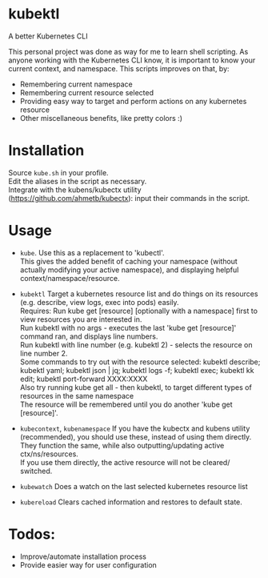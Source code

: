 # kubektl
A better Kubernetes CLI

This personal project was done as way for me to learn shell scripting.
As anyone working with the Kubernetes CLI know, it is important to know your current context, and namespace.
This scripts improves on that, by:
- Remembering current namespace
- Remembering current resource selected
- Providing easy way to target and perform actions on any kubernetes resource
- Other miscellaneous benefits, like pretty colors :) 

# Installation
Source `kube.sh` in your profile.<br>
Edit the aliases in the script as necessary.<br>
Integrate with the kubens/kubectx utility (https://github.com/ahmetb/kubectx): input their commands in the script.

# Usage
- `kube`. Use this as a replacement to 'kubectl'.<br>
This gives the added benefit of caching your namespace (without actually modifying your active namespace), and displaying helpful context/namespace/resource.

- `kubektl` Target a kubernetes resource list and do things on its resources (e.g. describe, view logs, exec into pods) easily.<br>
Requires: Run kube get [resource] [optionally with a namespace] first to view resources you are interested in.<br>
Run kubektl with no args - executes the last 'kube get [resource]' command ran, and displays line numbers.<br>
Run kubektl with line number (e.g. kubektl 2) - selects the resource on line number 2.<br>
Some commands to try out with the resource selected: kubektl describe; kubektl yaml; kubektl json | jq; kubektl logs -f; kubektl exec; kubektl kk edit; kubektl port-forward XXXX:XXXX<br>
Also try running kube get all - then kubektl, to target different types of resources in the same namespace<br>
The resource will be remembered until you do another 'kube get [resource]'.<br>

- `kubecontext`, `kubenamespace` If you have the kubectx and kubens utility (recommended), you should use these, instead of using them directly. <br>
They function the same, while also outputting/updating active ctx/ns/resources.<br>
If you use them directly, the active resource will not be cleared/ switched.<br>

- `kubewatch` Does a watch on the last selected kubernetes resource list
- `kubereload` Clears cached information and restores to default state.

# Todos:
- Improve/automate installation process
- Provide easier way for user configuration
